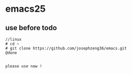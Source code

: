 # emacs25
## use before todo
```
//linux
# cd ~
# git clone https://github.com/josephzeng36/emacs.git
@done


please use now !
```
